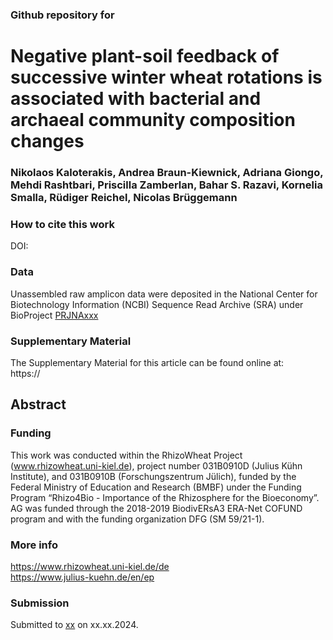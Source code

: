 ### Github repository for 
# Negative plant-soil feedback of successive winter wheat rotations is associated with bacterial and archaeal community composition changes
### Nikolaos Kaloterakis, Andrea Braun-Kiewnick, Adriana Giongo, Mehdi Rashtbari, Priscilla Zamberlan, Bahar S. Razavi, Kornelia Smalla, Rüdiger Reichel, Nicolas Brüggemann

### How to cite this work
DOI: 

### Data
Unassembled raw amplicon data were deposited in the National Center for Biotechnology Information (NCBI) Sequence Read Archive (SRA) under BioProject 
[PRJNAxxx](https://www.ncbi.nlm.nih.gov/bioproject/PRJNAxxx/)

### Supplementary Material
The Supplementary Material for this article can be found online at: \
https://

## Abstract

### Funding
This work was conducted within the RhizoWheat Project (www.rhizowheat.uni-kiel.de), project number 031B0910D (Julius Kühn Institute), and 031B0910B (Forschungszentrum Jülich), funded by the Federal Ministry of Education and Research (BMBF) under the Funding Program “Rhizo4Bio - Importance of the Rhizosphere for the Bioeconomy”. AG was funded through the 2018-2019 BiodivERsA3 ERA-Net COFUND program and with the funding organization DFG (SM 59/21-1).

### More info
https://www.rhizowheat.uni-kiel.de/de \
https://www.julius-kuehn.de/en/ep

### Submission
Submitted to [xx](https://xx) on xx.xx.2024. 
